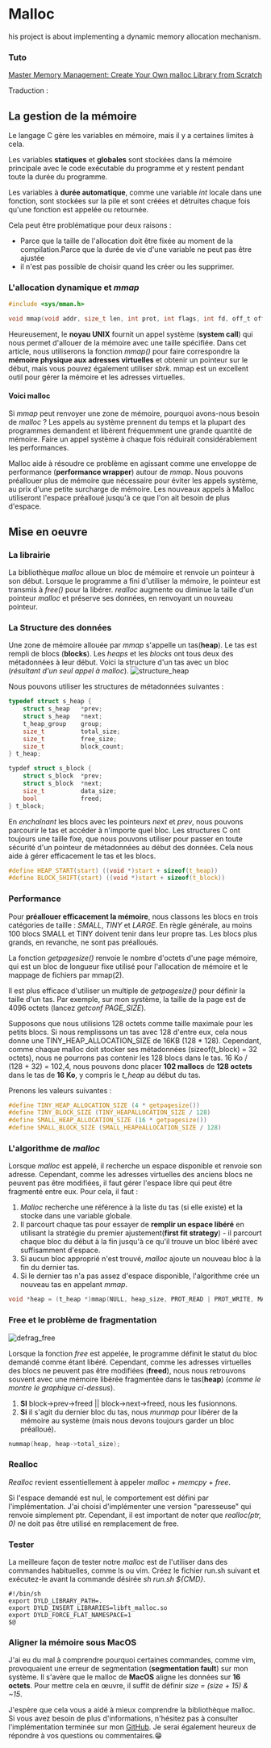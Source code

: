 # Malloc
his project is about implementing a dynamic memory allocation mechanism.

### Tuto
[Master Memory Management: Create Your Own malloc Library from Scratch](https://medium.com/a-42-journey/how-to-create-your-own-malloc-library-b86fedd39b96)

Traduction : 
## La gestion de la mémoire
Le langage C gère les variables en mémoire, mais il y a certaines limites à cela.

Les variables **statiques** et **globales** sont stockées dans la mémoire principale avec le code exécutable du programme et y restent pendant toute la durée du programme.

Les variables à **durée automatique**, comme une variable *int* locale dans une fonction, sont stockées sur la pile et sont créées et détruites chaque fois qu'une fonction est appelée ou retournée.

Cela peut être problématique pour deux raisons :
- Parce que la taille de l'allocation doit être fixée au moment de la compilation.Parce que la durée de vie d'une variable ne peut pas être ajustée 
- il n'est pas possible de choisir quand les créer ou les supprimer.

### L'allocation dynamique et *mmap*

```c
#include <sys/mman.h>

void mmap(void addr, size_t len, int prot, int flags, int fd, off_t offset);
```
Heureusement, le **noyau UNIX** fournit un appel système (**system call**) qui nous permet d'allouer de la mémoire avec une taille spécifiée. Dans cet article, nous utiliserons la fonction *mmap()* pour faire correspondre la **mémoire physique aux adresses virtuelles** et obtenir un pointeur sur le début, mais vous pouvez également utiliser _sbrk_. mmap est un excellent outil pour gérer la mémoire et les adresses virtuelles.

#### Voici malloc

Si *mmap* peut renvoyer une zone de mémoire, pourquoi avons-nous besoin de *malloc* ? Les appels au système prennent du temps et la plupart des programmes demandent et libèrent fréquemment une grande quantité de mémoire. Faire un appel système à chaque fois réduirait considérablement les performances.

Malloc aide à résoudre ce problème en agissant comme une enveloppe de performance (**performance wrapper**) autour de *mmap*. Nous pouvons préallouer plus de mémoire que nécessaire pour éviter les appels système, au prix d'une petite surcharge de mémoire. Les nouveaux appels à Malloc utiliseront l'espace préalloué jusqu'à ce que l'on ait besoin de plus d'espace.

## Mise en oeuvre

### La librairie

La bibliothèque *malloc* alloue un bloc de mémoire et renvoie un pointeur à son début. Lorsque le programme a fini d'utiliser la mémoire, le pointeur est transmis à *free()* pour la libérer. *realloc* augmente ou diminue la taille d'un pointeur *malloc* et préserve ses données, en renvoyant un nouveau pointeur.

### La Structure des données

Une zone de mémoire allouée par *mmap* s'appelle un tas(**heap**). Le tas est rempli de blocs (**blocks**). Les *heaps* et les *blocks* ont tous deux des métadonnées à leur début. Voici la structure d'un tas avec un bloc (*résultant d'un seul appel à malloc*).
![structure_heap](https://github.com/sirius911/Malloc/assets/25301163/e8ef7195-8c51-4278-84a9-d141a20c815f)

Nous pouvons utiliser les structures de métadonnées suivantes :
```c
typedef struct s_heap {
    struct s_heap   *prev;
    struct s_heap   *next;
    t_heap_group    group;
    size_t          total_size;
    size_t          free_size;
    size_t          block_count;
} t_heap;

typdef struct s_block {
    struct s_block  *prev;
    struct s_block  *next;
    size_t          data_size;
    bool            freed;
} t_block;
```
En *enchaînant* les blocs avec les pointeurs *next* et *prev*, nous pouvons parcourir le tas et accéder à n'importe quel bloc. Les structures C ont toujours une taille fixe, que nous pouvons utiliser pour passer en toute sécurité d'un pointeur de métadonnées au début des données. Cela nous aide à gérer efficacement le tas et les blocs.
```c
#define HEAP_START(start) ((void *)start + sizeof(t_heap))
#define BLOCK_SHIFT(start) ((void *)start + sizeof(t_block))
```
### Performance

Pour **préallouer efficacement la mémoire**, nous classons les blocs en trois catégories de taille : *SMALL*, *TINY* et *LARGE*. En règle générale, au moins 100 blocs SMALL et TINY doivent tenir dans leur propre tas. Les blocs plus grands, en revanche, ne sont pas préalloués.

La fonction *getpagesize()* renvoie le nombre d'octets d'une page mémoire, qui est un bloc de longueur fixe utilisé pour l'allocation de mémoire et le mappage de fichiers par mmap(2).

Il est plus efficace d'utiliser un multiple de *getpagesize()* pour définir la taille d'un tas. Par exemple, sur mon système, la taille de la page est de 4096 octets (lancez *getconf PAGE_SIZE*).

Supposons que nous utilisions 128 octets comme taille maximale pour les petits blocs. Si nous remplissons un tas avec 128 d'entre eux, cela nous donne une TINY_HEAP_ALLOCATION_SIZE de 16KB (128 * 128). Cependant, comme chaque malloc doit stocker ses métadonnées (sizeof(t_block) = 32 octets), nous ne pourrons pas contenir les 128 blocs dans le tas. 16 Ko / (128 + 32) = 102,4, nous pouvons donc placer **102 mallocs** de **128 octets** dans le tas de **16 Ko**, y compris le *t_heap* au début du tas.

Prenons les valeurs suivantes :
```c
#define TINY_HEAP_ALLOCATION_SIZE (4 * getpagesize())
#define TINY_BLOCK_SIZE (TINY_HEAPALLOCATION_SIZE / 128)
#define SMALL_HEAP_ALLOCATION_SIZE (16 * getpagesize())
#define SMALL_BLOCK_SIZE (SMALL_HEAPèALLOCATION_SIZE / 128)
```
### L'algorithme de *malloc*

Lorsque *malloc* est appelé, il recherche un espace disponible et renvoie son adresse. Cependant, comme les adresses virtuelles des anciens blocs ne peuvent pas être modifiées, il faut gérer l'espace libre qui peut être fragmenté entre eux. Pour cela, il faut :
1. *Malloc* recherche une référence à la liste du tas (si elle existe) et la stocke dans une variable globale.
2. Il parcourt chaque tas pour essayer de **remplir un espace libéré** en utilisant la stratégie du premier ajustement(**first fit strategy**) - il parcourt chaque bloc du début à la fin jusqu'à ce qu'il trouve un bloc libéré avec suffisamment d'espace.
3. Si aucun bloc approprié n'est trouvé, *malloc* ajoute un nouveau bloc à la fin du dernier tas.
4. Si le dernier tas n'a pas assez d'espace disponible, l'algorithme crée un nouveau tas en appelant *mmap*.

```c
void *heap = (t_heap *)mmap(NULL, heap_size, PROT_READ | PROT_WRITE, MAP_PRIVATE | MAP_ANON, -1,0);
```
### Free et le problème de fragmentation

![defrag_free](https://github.com/sirius911/Malloc/assets/25301163/2cfc5c3b-2cea-41cf-9cd1-93f22f5b67d8)

Lorsque la fonction *free* est appelée, le programme définit le statut du bloc demandé comme étant libéré. Cependant, comme les adresses virtuelles des blocs ne peuvent pas être modifiées (**freed**), nous nous retrouvons souvent avec une mémoire libérée fragmentée dans le tas(**heap**) (*comme le montre le graphique ci-dessus*).

1. **SI** block->prev->freed || block->next->freed, nous les fusionnons.
2. **Si** il s'agit du dernier bloc du tas, nous *munmap* pour libérer de la mémoire au système (mais nous devons toujours garder un bloc préalloué).
```c
nummap(heap, heap->total_size);
```
### Realloc

*Realloc* revient essentiellement à appeler *malloc* + *memcpy* + *free*.

Si l'espace demandé est nul, le comportement est défini par l'implémentation. J'ai choisi d'implémenter une version "paresseuse" qui renvoie simplement ptr. Cependant, il est important de noter que *realloc(ptr, 0)* ne doit pas être utilisé en remplacement de free.

### Tester

La meilleure façon de tester notre *malloc* est de l'utiliser dans des commandes habituelles, comme ls ou vim. Créez le fichier run.sh suivant et exécutez-le avant la commande désirée *sh run.sh ${CMD}*.

```shell
#!/bin/sh
export DYLD_LIBRARY_PATH=.
export DYLD_INSERT_LIBRARIES=libft_malloc.so
export DYLD_FORCE_FLAT_NAMESPACE=1
$@
```
### Aligner la mémoire sous MacOS

J'ai eu du mal à comprendre pourquoi certaines commandes, comme vim, provoquaient une erreur de segmentation (**segmentation fault**) sur mon système. Il s'avère que le malloc de **MacOS** aligne les données sur **16 octets**. Pour mettre cela en œuvre, il suffit de définir *size = (size + 15) & ~15*.

J'espère que cela vous a aidé à mieux comprendre la bibliothèque malloc. Si vous avez besoin de plus d'informations, n'hésitez pas à consulter l'implémentation terminée sur mon [GitHub](https://github.com/jterrazz/42-malloc). Je serai également heureux de répondre à vos questions ou commentaires.😁


